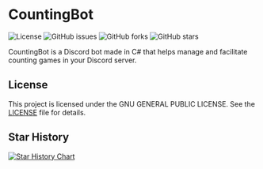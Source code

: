 # CountingBot

![License](https://img.shields.io/github/license/SniffBakaSniff/CountingBot)
![GitHub issues](https://img.shields.io/github/issues/SniffBakaSniff/CountingBot)
![GitHub forks](https://img.shields.io/github/forks/SniffBakaSniff/CountingBot)
![GitHub stars](https://img.shields.io/github/stars/SniffBakaSniff/CountingBot)

CountingBot is a Discord bot made in C# that helps manage and facilitate counting games in your Discord server.

## License

This project is licensed under the GNU GENERAL PUBLIC LICENSE. See the [LICENSE](LICENSE) file for details.


## Star History

<a href="https://www.star-history.com/#SniffBakaSniff/CountingBot&Date">
 <picture>
   <source media="(prefers-color-scheme: dark)" srcset="https://api.star-history.com/svg?repos=SniffBakaSniff/CountingBot&type=Date&theme=dark" />
   <source media="(prefers-color-scheme: light)" srcset="https://api.star-history.com/svg?repos=SniffBakaSniff/CountingBot&type=Date" />
   <img alt="Star History Chart" src="https://api.star-history.com/svg?repos=SniffBakaSniff/CountingBot&type=Date" />
 </picture>
</a>
